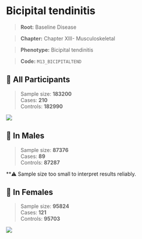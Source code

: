 # Bicipital tendinitis

> **Root:** Baseline Disease  

> **Chapter:** Chapter XIII- Musculoskeletal  

> **Phenotype:** Bicipital tendinitis  

> **Code:** `M13_BICIPITALTEND`

## 🧪 All Participants  
> Sample size: **183200**  
> Cases: **210**  
> Controls: **182990**
<img src="/Disease/Figures/ALL/Incidence/M13_BICIPITALTEND.png"/>
<CsvTable src="/Disease_Data/ALL/Incidence/COX_M13_BICIPITALTEND.csv" label="🔍 View full results" />

## 👨 In Males  
> Sample size: **87376**  
> Cases: **89**  
> Controls: **87287**

**⚠️ Sample size too small to interpret results reliably.


## 👩 In Females  
> Sample size: **95824**  
> Cases: **121**  
> Controls: **95703**
<img src="/Disease/Figures/Female/Incidence/M13_BICIPITALTEND.png"/>
<CsvTable src="/Disease_Data/Female/Incidence/COX_M13_BICIPITALTEND.csv" label="🔍 View full results" />

